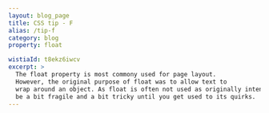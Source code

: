 ```yaml
---
layout: blog_page
title: CSS tip - F
alias: /tip-f
category: blog
property: float

wistiaId: t8ekz6iwcv
excerpt: >
  The float property is most commony used for page layout.
  However, the original purpose of float was to allow text to
  wrap around an object. As float is often not used as originally intended, working with it can
  be a bit fragile and a bit tricky until you get used to its quirks. 
---
```


